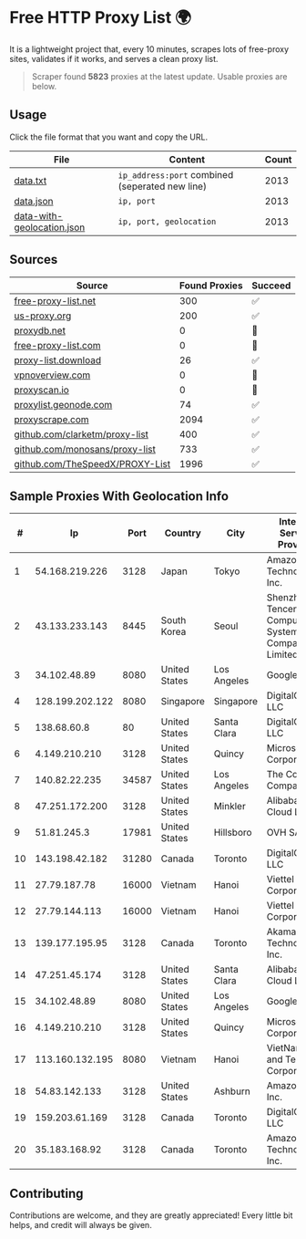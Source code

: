 
# Free HTTP Proxy List 🌍

It is a lightweight project that, every 10 minutes, scrapes lots of free-proxy sites, validates if it works, and serves a clean proxy list.


> Scraper found **5823** proxies at the latest update. Usable proxies are below.

## Usage

Click the file format that you want and copy the URL.


|File|Content|Count|
|----|-------|-----|
|[data.txt](https://raw.githubusercontent.com/themiralay/Proxy-List-World/master/data.txt)|`ip_address:port` combined (seperated new line)|2013|
|[data.json](https://raw.githubusercontent.com/themiralay/Proxy-List-World/master/data.json)|`ip, port`|2013|
|[data-with-geolocation.json](https://raw.githubusercontent.com/themiralay/Proxy-List-World/master/data-with-geolocation.json)|`ip, port, geolocation`|2013|

## Sources

|Source|Found Proxies|Succeed|
|------|-------------|-------|
|[free-proxy-list.net](https://free-proxy-list.net)|300|✅|
|[us-proxy.org](https://www.us-proxy.org)|200|✅|
|[proxydb.net](http://proxydb.net)|0|🚫|
|[free-proxy-list.com](https://free-proxy-list.com/?page=&port=&type%5B%5D=http&type%5B%5D=https&up_time=0&search=Search)|0|🚫|
|[proxy-list.download](https://www.proxy-list.download/HTTP)|26|✅|
|[vpnoverview.com](https://vpnoverview.com/privacy/anonymous-browsing/free-proxy-servers)|0|🚫|
|[proxyscan.io](https://www.proxyscan.io)|0|🚫|
|[proxylist.geonode.com](https://proxylist.geonode.com/api/proxy-list?limit=300&page=1&sort_by=lastChecked&sort_type=desc&protocols=http,https)|74|✅|
|[proxyscrape.com](https://api.proxyscrape.com/v2/?request=displayproxies&protocol=http&timeout=10000&country=all&ssl=all&anonymity=all)|2094|✅|
|[github.com/clarketm/proxy-list](https://raw.githubusercontent.com/clarketm/proxy-list/master/proxy-list-raw.txt)|400|✅|
|[github.com/monosans/proxy-list](https://raw.githubusercontent.com/monosans/proxy-list/main/proxies/http.txt)|733|✅|
|[github.com/TheSpeedX/PROXY-List](https://raw.githubusercontent.com/TheSpeedX/PROXY-List/master/http.txt)|1996|✅|


## Sample Proxies With Geolocation Info

|#|Ip|Port|Country|City|Internet Service Provider|
|-|--|----|-------|----|-------------------------|
|1|54.168.219.226|3128|Japan|Tokyo|Amazon Technologies Inc.|
|2|43.133.233.143|8445|South Korea|Seoul|Shenzhen Tencent Computer Systems Company Limited|
|3|34.102.48.89|8080|United States|Los Angeles|Google LLC|
|4|128.199.202.122|8080|Singapore|Singapore|DigitalOcean, LLC|
|5|138.68.60.8|80|United States|Santa Clara|DigitalOcean, LLC|
|6|4.149.210.210|3128|United States|Quincy|Microsoft Corporation|
|7|140.82.22.235|34587|United States|Los Angeles|The Constant Company|
|8|47.251.172.200|3128|United States|Minkler|Alibaba Cloud LLC|
|9|51.81.245.3|17981|United States|Hillsboro|OVH SAS|
|10|143.198.42.182|31280|Canada|Toronto|DigitalOcean, LLC|
|11|27.79.187.78|16000|Vietnam|Hanoi|Viettel Corporation|
|12|27.79.144.113|16000|Vietnam|Hanoi|Viettel Corporation|
|13|139.177.195.95|3128|Canada|Toronto|Akamai Technologies, Inc.|
|14|47.251.45.174|3128|United States|Santa Clara|Alibaba Cloud LLC|
|15|34.102.48.89|8080|United States|Los Angeles|Google LLC|
|16|4.149.210.210|3128|United States|Quincy|Microsoft Corporation|
|17|113.160.132.195|8080|Vietnam|Hanoi|VietNam Post and Telecom Corporation|
|18|54.83.142.133|3128|United States|Ashburn|Amazon.com, Inc.|
|19|159.203.61.169|3128|Canada|Toronto|DigitalOcean, LLC|
|20|35.183.168.92|3128|Canada|Toronto|Amazon Technologies Inc.|



## Contributing

Contributions are welcome, and they are greatly appreciated! Every
little bit helps, and credit will always be given.

